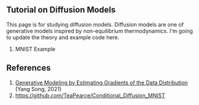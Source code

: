 ## Tutorial on Diffusion Models
This page is for studying diffusion models. Diffusion models are one of generative models inspired by non-equilibrium thermodynamics. I'm going to update the theory and example code here.
1. MNIST Example

## References
1. [Generative Modeling by Estimating Gradients of the Data Distribution](https://yang-song.net/blog/2021/score) (Yang Song, 2021)
2. https://github.com/TeaPearce/Conditional_Diffusion_MNIST

